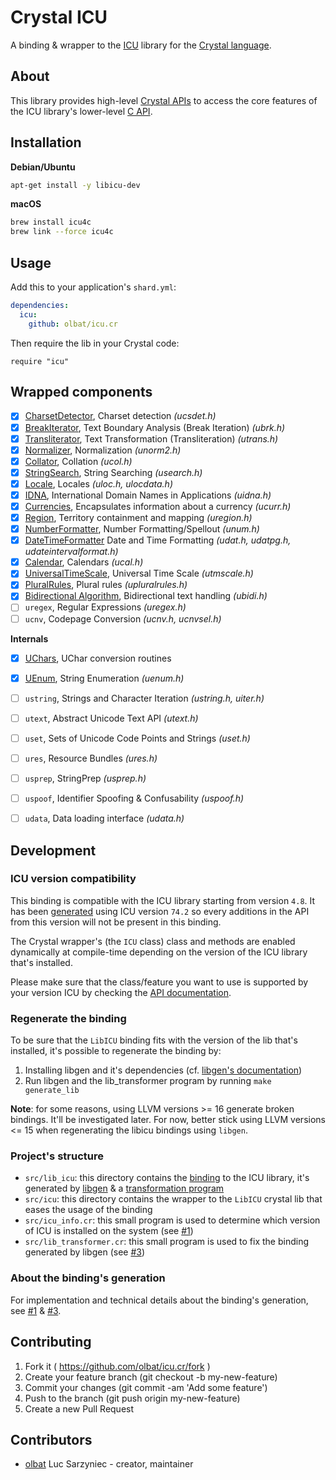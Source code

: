 # Crystal ICU
A binding & wrapper to the [ICU](https://unicode-org.github.io/icu/userguide/icu/) library for the [Crystal language](https://crystal-lang.org/).

## About
This library provides high-level [Crystal APIs](https://olbat.github.io/icu.cr/ICU.html) to access the core features of the ICU library's lower-level [C API](https://unicode-org.github.io/icu-docs/apidoc/released/icu4c/).

## Installation
__Debian/Ubuntu__
```bash
apt-get install -y libicu-dev
```

__macOS__
```bash
brew install icu4c
brew link --force icu4c
```


## Usage

Add this to your application's `shard.yml`:
```yaml
dependencies:
  icu:
    github: olbat/icu.cr
```

Then require the lib in your Crystal code:
```crystal
require "icu"
```


## Wrapped components
- [x] [CharsetDetector](https://olbat.github.io/icu.cr/ICU/CharsetDetector.html), Charset detection _(ucsdet.h)_
- [x] [BreakIterator](https://olbat.github.io/icu.cr/ICU/BreakIterator.html), Text Boundary Analysis (Break Iteration) _(ubrk.h)_
- [x] [Transliterator](https://olbat.github.io/icu.cr/ICU/Transliterator.html), Text Transformation (Transliteration) _(utrans.h)_
- [x] [Normalizer](https://olbat.github.io/icu.cr/ICU/Normalizer.html), Normalization _(unorm2.h)_
- [x] [Collator](https://olbat.github.io/icu.cr/ICU/Collator.html), Collation _(ucol.h)_
- [x] [StringSearch](https://olbat.github.io/icu.cr/ICU/StringSearch.html), String Searching _(usearch.h)_
- [x] [Locale](https://olbat.github.io/icu.cr/ICU/Locale.html), Locales _(uloc.h, ulocdata.h)_
- [x] [IDNA](https://olbat.github.io/icu.cr/ICU/IDNA.html), International Domain Names in Applications _(uidna.h)_
- [x] [Currencies](https://olbat.github.io/icu.cr/ICU/Currencies.html), Encapsulates information about a currency _(ucurr.h)_
- [x] [Region](https://olbat.github.io/icu.cr/ICU/Region.html), Territory containment and mapping _(uregion.h)_
- [x] [NumberFormatter](https://olbat.github.io/icu.cr/ICU/NumberFormatter.html), Number Formatting/Spellout _(unum.h)_
- [x] [DateTimeFormatter](https://olbat.github.io/icu.cr/ICU/DateTimeFormatter.html) Date and Time Formatting _(udat.h, udatpg.h, udateintervalformat.h)_
- [x] [Calendar](https://olbat.github.io/icu.cr/ICU/Calendar.html), Calendars _(ucal.h)_
- [x] [UniversalTimeScale](https://olbat.github.io/icu.cr/ICU/UniversalTimeScale.html), Universal Time Scale _(utmscale.h)_
- [x] [PluralRules](https://olbat.github.io/icu.cr/ICU/PluralRules.html), Plural rules _(upluralrules.h)_
- [x] [Bidirectional Algorithm](https://olbat.github.io/icu.cr/ICU/BiDi.html), Bidirectional text handling _(ubidi.h)_
- [ ] `uregex`, Regular Expressions _(uregex.h)_
- [ ] `ucnv`, Codepage Conversion _(ucnv.h, ucnvsel.h)_

__Internals__
- [x] [UChars](https://olbat.github.io/icu.cr/ICU/UChars.html), UChar conversion routines
- [x] [UEnum](https://olbat.github.io/icu.cr/ICU/UEnum.html), String Enumeration _(uenum.h)_
- [ ] `ustring`, Strings and Character Iteration _(ustring.h, uiter.h)_
- [ ] `utext`, Abstract Unicode Text API _(utext.h)_
- [ ] `uset`, Sets of Unicode Code Points and Strings _(uset.h)_
- [ ] `ures`, Resource Bundles _(ures.h)_
- [ ] `usprep`, StringPrep _(usprep.h)_
- [ ] `uspoof`, Identifier Spoofing & Confusability _(uspoof.h)_
- [ ] `udata`, Data loading interface _(udata.h)_


## Development

### ICU version compatibility
This binding is compatible with the ICU library starting from version `4.8`.
It has been [generated](lib.yml) using ICU version `74.2` so every additions in the API from this version will not be present in this binding.

The Crystal wrapper's (the `ICU` class) class and methods are enabled dynamically at compile-time depending on the version of the ICU library that's installed.

Please make sure that the class/feature you want to use is supported by your version ICU by checking the [API documentation](https://unicode-org.github.io/icu-docs/apidoc/released/icu4c/).

### Regenerate the binding
To be sure that the `LibICU` binding fits with the version of the lib that's installed, it's possible to regenerate the binding by:

1. Installing libgen and it's dependencies (cf. [libgen's documentation](https://github.com/olbat/libgen#installation))
2. Run libgen and the lib_transformer program by running `make generate_lib`

__Note__: for some reasons, using LLVM versions >= 16 generate broken bindings. It'll be investigated later. For now, better stick using LLVM versions <= 15 when regenerating the libicu bindings using `libgen`.

### Project's structure
- `src/lib_icu`: this directory contains the [binding](https://crystal-lang.org/docs/syntax_and_semantics/c_bindings/lib.html) to the ICU library, it's generated by [libgen](https://github.com/olbat/libgen) & a [transformation program](src/lib_transformer.cr)
- `src/icu`: this directory contains the wrapper to the `LibICU` crystal lib that eases the usage of the binding
- `src/icu_info.cr`: this small program is used to determine which version of ICU is installed on the system (see [#1](https://github.com/olbat/icu.cr/issues/1))
- `src/lib_transformer.cr`: this small program is used to fix the binding generated by libgen (see [#3](https://github.com/olbat/icu.cr/issues/3))

### About the binding's generation

For implementation and technical details about the binding's generation, see [#1](https://github.com/olbat/icu.cr/issues/1) & [#3](https://github.com/olbat/icu.cr/issues/3).


## Contributing

1. Fork it ( https://github.com/olbat/icu.cr/fork )
2. Create your feature branch (git checkout -b my-new-feature)
3. Commit your changes (git commit -am 'Add some feature')
4. Push to the branch (git push origin my-new-feature)
5. Create a new Pull Request

## Contributors

- [olbat](https://github.com/olbat) Luc Sarzyniec - creator, maintainer
